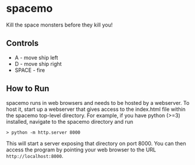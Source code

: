 spacemo
=======

Kill the space monsters before they kill you!


Controls
--------

* A - move ship left
* D - move ship right
* SPACE - fire


How to Run
----------

spacemo runs in web browsers and needs to be hosted by a webserver.  To host it, start up a webserver that gives access to the index.html file within the spacemo top-level directory.  For example, if you have python (>=3) installed, navigate to the spacemo directory and run

```
> python -m http.server 8000
```

This will start a server exposing that directory on port 8000.  You can then access the program by pointing your web browser to the URL `http://localhost:8000`.
